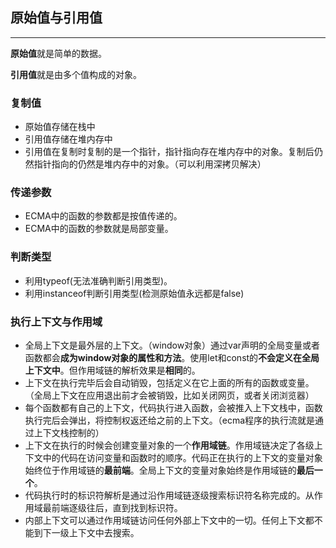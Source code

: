 ## 原始值与引用值
---
**原始值**就是简单的数据。

**引用值**就是由多个值构成的对象。

### 复制值
- 原始值存储在栈中
- 引用值存储在堆内存中
- 引用值在复制时复制的是一个指针，指针指向存在堆内存中的对象。复制后仍然指针指向的仍然是堆内存中的对象。（可以利用深拷贝解决）

### 传递参数
- ECMA中的函数的参数都是按值传递的。
- ECMA中的函数的参数就是局部变量。

### 判断类型
- 利用typeof(无法准确判断引用类型)。
- 利用instanceof判断引用类型(检测原始值永远都是false)

### 执行上下文与作用域
- 全局上下文是最外层的上下文。（window对象）通过var声明的全局变量或者函数都会**成为window对象的属性和方法**。使用let和const的**不会定义在全局上下文中**。但作用域链的解析效果是**相同**的。
- 上下文在执行完毕后会自动销毁，包括定义在它上面的所有的函数或变量。（全局上下文在应用退出前才会被销毁，比如关闭网页，或者关闭浏览器）
- 每个函数都有自己的上下文，代码执行进入函数，会被推入上下文栈中，函数执行完后会弹出，将控制权返还给之前的上下文。（ecma程序的执行流就是通过上下文栈控制的）
- 上下文在执行的时候会创建变量对象的一个**作用域链**。作用域链决定了各级上下文中的代码在访问变量和函数时的顺序。代码正在执行的上下文的变量对象始终位于作用域链的**最前端**。全局上下文的变量对象始终是作用域链的**最后一个**。
- 代码执行时的标识符解析是通过沿作用域链逐级搜索标识符名称完成的。从作用域最前端逐级往后，直到找到标识符。
- 内部上下文可以通过作用域链访问任何外部上下文中的一切。任何上下文都不能到下一级上下文中去搜索。
